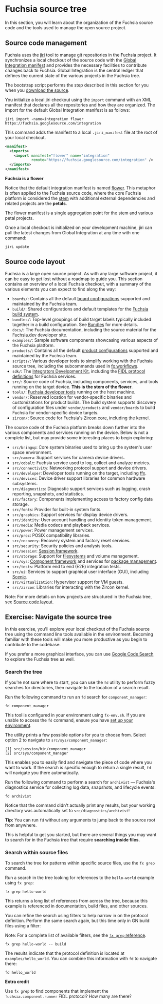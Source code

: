 # Fuchsia source tree

In this section, you will learn about the organization of the Fuchsia source
code and the tools used to manage the open source project.

## Source code management

Fuchsia uses the [jiri](https://fuchsia.googlesource.com/jiri) tool to manage
git repositories in the Fuchsia project. It synchronizes a local checkout of the
source code with the
[Global Integration manifest](https://fuchsia.googlesource.com/integration) and
provides the necessary facilities to contribute changes back to Fuchsia. Global
Integration is the central ledger that defines the current state of the various
projects in the Fuchsia tree.

<aside class="key-point">
The bootstrap script performs the step described in this section for you when
you <a href="/docs/get-started/get_fuchsia_source.md">download the source</a>.
</aside>

You initialize a local jiri checkout using the `import` command with an XML
manifest that declares all the repositories and how they are organized. The
import for the default Global Integration manifest is as follows:


```posix-terminal
jiri import -name=integration flower https://fuchsia.googlesource.com/integration
```

This command adds the manifest to a local `.jiri_manifest` file at the root of
your local checkout.


```xml {:.devsite-disable-click-to-copy}
<manifest>
  <imports>
    <import manifest="flower" name="integration"
            remote="https://fuchsia.googlesource.com/integration" />
  </imports>
</manifest>
```

<aside class="key-point">
  <b>Fuchsia is a flower</b>
  <p>Notice that the default integration manifest is named
  <a href="https://fuchsia.googlesource.com/integration/+/refs/heads/main/flower">flower</a>.
  This metaphor is often applied to the Fuchsia source code, where the core
  Fuchsia platform is considered the
  <a href="https://fuchsia.googlesource.com/integration/+/refs/heads/main/stem">stem</a>
  with additional external dependencies and related projects are the
  <strong>petals</strong>.</p>
  <p>The flower manifest is a single aggregation point for the stem and various
  petal projects.</p>
</aside>

Once a local checkout is initialized on your development machine, jiri can pull
the latest changes from Global Integration at any time with one command:

```posix-terminal
jiri update
```

## Source code layout

Fuchsia is a large open source project. As with any large software project, it
can be easy to get lost without a roadmap to guide you. This section contains
an overview of a local Fuchsia checkout, with a summary of the various elements
you can expect to find along the way:

* `boards/`: Contains all the default
  [board configurations](/docs/development/build/concepts/build_system/boards_and_products.md)
  supported and maintained by the Fuchsia team.
* `build/`: Shared configurations and default templates for the
  [Fuchsia build system](/docs/development/build/concepts/build_system/index.md).
* `bundles/`: Top-level groupings of build target labels typically included
  together in a build configuration. See
  [Bundles](/docs/development/build/concepts/build_system/bundles.md) for more details.
* `docs/`: The Fuchsia documentation, including the source material for the
  [Fuchsia.dev](https://fuchsia.dev/) developer site.
* `examples/`: Sample software components showcasing various aspects of the
  Fuchsia platform.
* `products/`: Contains all the default
  [product configurations](/docs/development/build/concepts/build_system/boards_and_products.md)
  supported and maintained by the Fuchsia team.
* `scripts/`: Various developer tools to simplify working with the Fuchsia
  source tree, including the subcommands used in
  [fx workflows](/docs/development/build/fx.md).
* `sdk/`: The [Integrators Development Kit](/docs/development/idk/README.md),
   including the
  [FIDL protocol definitions](https://fuchsia.dev/reference/fidl/README.md)
  for Fuchsia services.
* `src/`: Source code of Fuchsia, including components, services, and tools
  running on the target device. **This is the stem of the flower**.
* `tools/`: [Fuchsia developer tools](https://fuchsia.dev/reference/tools/sdk/README.md)
  running on the host machine.
* `vendor/`: Reserved location for vendor-specific binaries and customizations
  for product builds. The build system supports discovery of configuration
  files under `vendor/products` and `vendor/boards` to build Fuchsia for
  vendor-specific device targets.
* `zircon/`: Source code for Fuchsia's
  [Zircon core](/docs/concepts/kernel/README.md), including the kernel.

The source code of the Fuchsia platform breaks down further into the various
components and services running on the device. Below is not a complete list,
but may provide some interesting places to begin exploring:

* `src/bringup`: Core system binaries used to bring up the system's user space
  environment.
* `src/camera`: Support services for camera device drivers.
* `src/cobalt`: Fuchsia service used to log, collect and analyze metrics.
* `src/connectivity`: Networking protocol support and device drivers.
* `src/developer`: Developer tools running on the target, including
  [ffx](/docs/development/tools/ffx/overview.md).
* `src/devices`: Device driver support libraries for common hardware subsystems.
* `src/diagnostics`: Diagnostic support services such as logging, crash reporting,
  snapshots, and statistics.
* `src/factory`: Components implementing access to factory config data storage.
* `src/fonts`: Provider for built-in system fonts.
* `src/graphics`: Support services for display device drivers.
* `src/identity`: User account handling and identity token management.
* `src/media`: Media codecs and playback services.
* `src/power`: Power management services.
* `src/proc`: POSIX compatibility libraries.
* `src/recovery`: Recovery system and factory reset services.
* `src/security`: Security policies and analysis tools.
* `src/session`: [Session framework](/docs/concepts/session/introduction.md).
* `src/storage`: Support for [filesystems](/docs/concepts/filesystems/filesystems.md)
  and volume management.
* `src/sys`: [Component framework](/docs/concepts/components/v2/README.md) and
  services for [package management](/docs/concepts/packages/package.md).
* `src/tests`: Platform end to end (E2E) integration tests.
* `src/ui`: Services to support graphical user interface (GUI), including
  [Scenic](/docs/development/graphics/scenic/README.md).
* `src/virtualization`: Hypervisor support for VM guests.
* `src/zircon`: Libraries for interacting with the Zircon kernel.

Note: For more details on how projects are structured in the Fuchsia tree, see
[Source code layout](/docs/development/source_code/layout.md).


## Exercise: Navigate the source tree

In this exercise, you'll explore your local checkout of the Fuchsia source tree
using the command line tools available in the environment. Becoming familiar
with these tools will make you more productive as you begin to contribute to the
codebase.

<aside class="key-point">
If you prefer a more graphical interface, you can use
<a href="https://cs.opensource.google/fuchsia">Google Code Search</a> to explore
the Fuchsia tree as well.
</aside>

### Search the tree

If you're not sure where to start, you can use the `fd` utility to perform fuzzy
searches for directories, then navigate to the location of a search result.

Run the following command to run an `fd` search for `component_manager`:


```posix-terminal
fd component_manager
```

<aside class="key-point">
This tool is configured in your environment using <code>fx-env.sh</code>. If you
are unable to access the <code>fd</code> command, ensure you have
<a href="/docs/get-started/get_fuchsia_source.md#set-up-environment-variables">
set up your environment</a>.
</aside>

The utility prints a few possible options for you to choose from. Select option
2 to navigate to `src/sys/component_manager`:

```none {:.devsite-disable-click-to-copy}
[1] src/session/bin/component_manager
[2] src/sys/component_manager

```

This enables you to easily find and navigate the piece of code where you want to
work. If the search is specific enough to return a single result, `fd` will
navigate you there automatically.

Run the following command to perform a search for `archivist` — Fuchsia's
diagnostics service for collecting log data, snapshots, and lifecycle events:

```posix-terminal
fd archivist
```

Notice that the command didn't actually print any results, but your working
directory was automatically set to `src/diagnostics/archivist`!


<aside class="key-point">
  <b>Tip:</b> You can run <code>fd</code> without any arguments to jump back to
  the source root from anywhere.
</aside>

This is helpful to get you started, but there are several things you may want to
search for in the Fuchsia tree that require **searching inside files**.


### Search within source files

To search the tree for patterns within specific source files, use the
`fx grep` command.

Run a search in the tree looking for references to the `hello-world` example
using `fx grep`:

```posix-terminal
fx grep hello-world
```

This returns a long list of references from across the tree, because this
example is referenced in documentation, build files, and other sources.

You can refine the search using filters to help narrow in on the protocol
definition. Perform the same search again, but this time only in GN build files
using a filter:

Note: For a complete list of available filters, see the
[`fx grep` reference](https://fuchsia.dev/reference/tools/fx/cmd/grep).

```posix-terminal
fx grep hello-world -- build
```


The results indicate that the protocol definition is located at
`examples/hello_world`. You can combine this information with `fd` to
navigate there:


```posix-terminal
fd hello_world
```

<aside class="key-point">
  <b>Extra credit</b>
  <p>Use <code>fx grep</code> to find components that implement the
  <code>fuchsia.component.runner</code> FIDL protocol? How many are there?</p>
</aside>
